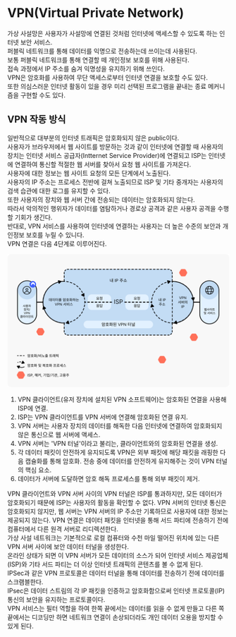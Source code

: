 # VPN(Virtual Private Network)
가상 사설망은 사용자가 사설망에 연결된 것처럼 인터넷에 액세스할 수 있도록 하는 인터넷 보안 서비스.  
퍼블릭 네트워크를 통해 데이터를 익명으로 전송하는데 쓰이는데 사용된다.   
보통 퍼블릭 네트워크를 통해 연결할 떼 개인정보 보호를 위해 사용된다.  
접속 과정에서 IP 주소를 숨겨 익명성을 유지하기 위해 쓰인다.  
VPN은 암호화를 사용하여 무단 액세스로부터 인터넷 연결을 보호할 수도 있다.  
또한 의심스러운 인터넷 활동이 있을 경우 미리 선택된 프로그램을 끝내는 종료 메커니즘을 구현할 수도 있다.  

## VPN 작동 방식

일반적으로 대부분의 인터넷 트래픽은 암호화되지 않은 public이다.  
사용자가 브라우저에서 웹 사이트를 방문하는 것과 같이 인터넷에 연결할 때 사용자의 장치는 인터넷 서비스 공급자(Intternet Service Provider)에 연결되고 ISP는 인터넷에 연결하여 통신할 적절한 웹 서버를 찾아서 요청 웹 사이트를 가져온다.  
사용자에 대한 정보는 웹 사이트 요청의 모든 단계에서 노출된다.   
사용자의 IP 주소는 프로세스 전반에 걸쳐 노출되므로 ISP 및 기타 중개자는 사용자의 검색 습관에 대한 로그를 유지할 수 있다.   
또한 사용자의 장치와 웹 서버 간에 전송되는 데이터는 암호화되지 않는다.  
따라서 악의적인 행위자가 데이터를 염탐하거나 경로상 공격과 같은 사용자 공격을 수행할 기회가 생긴다.  
반대로, VPN 서비스를 사용하여 인터넷에 연결하는 사용자는 더 높은 수준의 보안과 개인정보 보호를 누릴 수 있니다.   
VPN 연결은 다음 4단계로 이루어진다.  

![vpn](/images/vpn.svg)
1. VPN 클라이언트(유저 장치에 설치된 VPN 소프트웨어)는 암호화된 연결을 사용해 ISP에 연결.
2. ISP는 VPN 클라이언트를 VPN 서버에 연결해 암호화된 연결 유지.
3. VPN 서버는 사용자 장치의 데이터를 해독한 다음 인터넷에 연결하여 암호화되지 않은 통신으로 웹 서버에 액세스.
4. VPN 서버는 'VPN 터널'이라고 불리는, 클라이언트와의 암호화된 연결을 생성.
5. 각 데이터 패킷이 안전하게 유지되도록 VPN은 외부 패킷에 해당 패킷을 래핑한 다음 캡슐화를 통해 암호화. 전송 중에 데이터를 안전하게 유지해주는 것이 VPN 터널의 핵심 요소.
6. 데이터가 서버에 도달하면 암호 해독 프로세스를 통해 외부 패킷이 제거.

VPN 클라이언트와 VPN 서버 사이의 VPN 터널은 ISP를 통과하지만, 모든 데이터가 암호화되기 때문에 ISP는 사용자의 활동을 확인할 수 없다.
VPN 서버의 인터넷 통신은 암호화되지 않지만, 웹 서버는 VPN 서버의 IP 주소만 기록하므로 사용자에 대한 정보는 제공되지 않는다.
VPN 연결은 데이터 패킷을 인터넷을 통해 서드 파티에 전송하기 전에 컴퓨터에서 다른 원격 서버로 리디렉션한다.  
가상 사설 네트워크는 기본적으로 로컬 컴퓨터와 수천 마일 떨어진 위치에 있는 다른 VPN 서버 사이에 보안 데이터 터널을 생성한다.  
온라인 상태가 되면 이 VPN 서버가 모든 데이터의 소스가 되어 인터넷 서비스 제공업체(ISP)와 기타 서드 파티는 더 이상 인터넷 트래픽의 콘텐츠를 볼 수 없게 된다.   
IPSec과 같은 VPN 프로토콜은 데이터 터널을 통해 데이터를 전송하기 전에 데이터를 스크램블한다.  
IPsec은 데이터 스트림의 각 IP 패킷을 인증하고 암호화함으로써 인터넷 프로토콜(IP) 통신의 보안을 유지하는 프로토콜이다.  
VPN 서비스는 필터 역할을 하여 한쪽 끝에서는 데이터를 읽을 수 없게 만들고 다른 쪽 끝에서는 디코딩만 하면 네트워크 연결이 손상되더라도 개인 데이터 오용을 방지할 수 있게 된다.  
